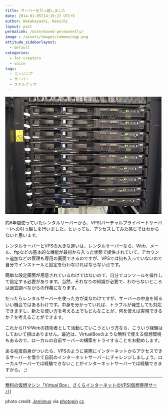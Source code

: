 ```yaml
---
title: サーバーを引っ越しました
date: 2014-01-05T14:19:27 UTC+9
author: Wakabayashi, Kenichi
layout: post
permalink: /note/moved-permanently/
image : /assets/images/common/ogp.png
attitude_sidebarlayout:
  - default
categories:
  - for creators
  - voice
tags:
  - エンジニア
  - サーバー
  - スキルアップ
---
```

![server](/assets/images/2014/01/medium_66531124.jpg)

約8年間使っていたレンタルサーバーから、VPS(バーチャルプライベートサーバー)への引っ越しを行いました。といっても、アクセスしてみた感じではわからないと思います。

レンタルサーバーとVPSの大きな違いは、レンタルサーバーなら、Web、メール、ftpなどの基本的な機能が最初から入った状態で提供されていて、アカウント追加などの管理も専用の画面できるのですが、VPSでは何も入っていないので自分でインストールと設定を行わなければならない点です。

簡単な設定画面が用意されているわけではないので、自分でコンソールを操作して設定する必要があります。当然、それなりの知識が必要で、わからないところは適宜調べながらの作業になります。

だったらレンタルサーバーを使った方が楽なわけですが、サーバーの中身を知るいい機会ではあるわけです。中身を分かっていれば、トラブルが発生しても対応できますし、新たな使い方を考える上でもどんなことが、何を使えば実現できるか？を考えることができます。

これからITやWebの技術者として活動していこうという方なら、こういう経験はしておいて損はありません。最近は、VirtualBoxのような無料で使える仮想環境もあるので、ローカルの自前サーバーの構築をトライすることをお勧めします。

ある程度自身がついたら、VPSのように実際にインターネットからアクセスできるサーバーを借りて自前のインターネットサーバーにチャレンジしましょう。ローカルサーバーでは経験できないことがインターネットサーバーでは経験できますから。 ;)
- - -
[無料の仮想マシン「Virtual Box」](https://www.virtualbox.org)
[さくらインターネットのVPS(仮想専用サーバ)](http://vps.sakura.ad.jp)

photo credit: [Jemimus](http://www.flickr.com/photos/jemimus/66531124/) via [photopin](http://photopin.com) [cc](http://creativecommons.org/licenses/by/2.0/)
